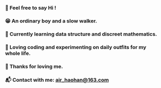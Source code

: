### 👋 Feel free to say Hi !

### 😁 An ordinary boy and a slow walker.

### 🎯 Currently learning data structure and discreet mathematics.

### 👔 Loving coding and experimenting on daily outfits for my whole life.

### 💓 Thanks for loving me.

### 📬 Contact with me:  air_haohan@163.com

<!--
**airhaohan/airhaohan** is a ✨ _special_ ✨ repository because its `README.md` (this file) appears on your GitHub profile.

Here are some ideas to get you started:

- 🔭 I’m currently working on ...
- 🌱 I’m currently learning ...
- 👯 I’m looking to collaborate on ...
- 🤔 I’m looking for help with ...
- 💬 Ask me about ...
- 📫 How to reach me: ...
- 😄 Pronouns: ...
- ⚡ Fun fact: ...
-->


